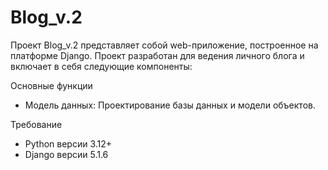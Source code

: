 # Blog_v.2

Проект Blog_v.2 представляет собой web-приложение, построенное на платформе Django. Проект разработан для ведения
личного блога и включает в себя следующие компоненты:

Основные функции
 - Модель данных: Проектирование базы данных и модели объектов.


Требование
 - Python версии 3.12+
 - Django версии 5.1.6